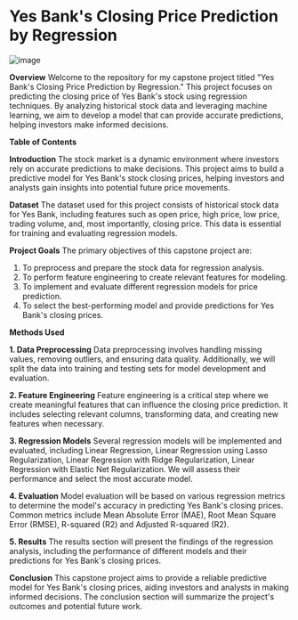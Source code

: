 # Yes Bank's Closing Price Prediction by Regression

![image](https://github.com/Mohit3676/Yes-Bank-Stock-Closing-Price-Prediction-by-Regression./assets/113348665/a3815af9-412d-481c-92ae-751ed7f10a3d)



**Overview**
Welcome to the repository for my capstone project titled "Yes Bank's Closing Price Prediction by Regression." This project focuses on predicting the closing price of Yes Bank's stock using regression techniques. By analyzing historical stock data and leveraging machine learning, we aim to develop a model that can provide accurate predictions, helping investors make informed decisions.

**Table of Contents**

**Introduction**
The stock market is a dynamic environment where investors rely on accurate predictions to make decisions. This project aims to build a predictive model for Yes Bank's stock closing prices, helping investors and analysts gain insights into potential future price movements.

**Dataset**
The dataset used for this project consists of historical stock data for Yes Bank, including features such as open price, high price, low price, trading volume, and, most importantly, closing price. This data is essential for training and evaluating regression models.

**Project Goals**
The primary objectives of this capstone project are:

1. To preprocess and prepare the stock data for regression analysis.
2. To perform feature engineering to create relevant features for modeling.
3. To implement and evaluate different regression models for price prediction.
4. To select the best-performing model and provide predictions for Yes Bank's closing prices.
   
**Methods Used**

**1. Data Preprocessing**
Data preprocessing involves handling missing values, removing outliers, and ensuring data quality. Additionally, we will split the data into training and testing sets for model development and evaluation.

**2. Feature Engineering**
Feature engineering is a critical step where we create meaningful features that can influence the closing price prediction. It includes selecting relevant columns, transforming data, and creating new features when necessary.

**3. Regression Models**
Several regression models will be implemented and evaluated, including Linear Regression, Linear Regression using Lasso Regularization, Linear Regression with Ridge Regularization, Linear Regression with Elastic Net Regularization. We will assess their performance and select the most accurate model.

**4. Evaluation**
Model evaluation will be based on various regression metrics to determine the model's accuracy in predicting Yes Bank's closing prices. Common metrics include Mean Absolute Error (MAE), Root Mean Square Error (RMSE), R-squared (R2) and Adjusted R-squared (R2).

**5. Results**
The results section will present the findings of the regression analysis, including the performance of different models and their predictions for Yes Bank's closing prices.

**Conclusion**
This capstone project aims to provide a reliable predictive model for Yes Bank's closing prices, aiding investors and analysts in making informed decisions. The conclusion section will summarize the project's outcomes and potential future work.
